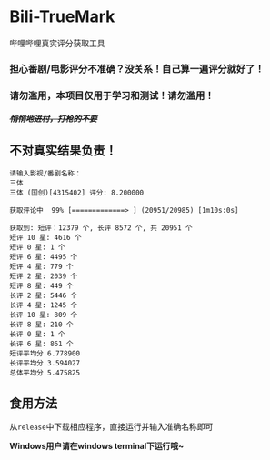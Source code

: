 # Bili-TrueMark

哔哩哔哩真实评分获取工具

### 担心番剧/电影评分不准确？没关系！自己算一遍评分就好了！

### 请勿滥用，本项目仅用于学习和测试！请勿滥用！
##### <del> 悄悄地进村，打枪的不要 </del>

## 不对真实结果负责！

```
请输入影视/番剧名称：
三体
三体 (国创)[4315402] 评分: 8.200000

获取评论中  99% [=============> ] (20951/20985) [1m10s:0s]

获取到: 短评：12379 个, 长评 8572 个, 共 20951 个
短评 10 星: 4616 个
短评 0 星: 1 个
短评 6 星: 4495 个
短评 4 星: 779 个
短评 2 星: 2039 个
短评 8 星: 449 个
长评 2 星: 5446 个
长评 4 星: 1245 个
长评 10 星: 809 个
长评 8 星: 210 个
长评 0 星: 1 个
长评 6 星: 861 个
短评平均分 6.778900
长评平均分 3.594027
总体平均分 5.475825

```

## 食用方法

从`release`中下载相应程序，直接运行并输入准确名称即可

**Windows用户请在windows terminal下运行哦~**
